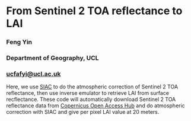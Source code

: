 # From Sentinel 2 TOA reflectance to LAI
### Feng Yin                          
### Department of Geography, UCL      
### ucfafyi@ucl.ac.uk                 
                      
Here, we use [SIAC](https://github.com/multiply-org/atmospheric_correction/) to do 
the atmospheric correction of Sentinel 2 TOA reflectance, then use inverse emulator 
to retrieve LAI from surface recflectance. These code will automatically download 
Sentinel 2 TOA reflectance data from [Copernicus Open Access Hub](https://scihub.copernicus.eu/) 
and do atmospheric correction with SIAC and give per pixel LAI value at 20 meters.
